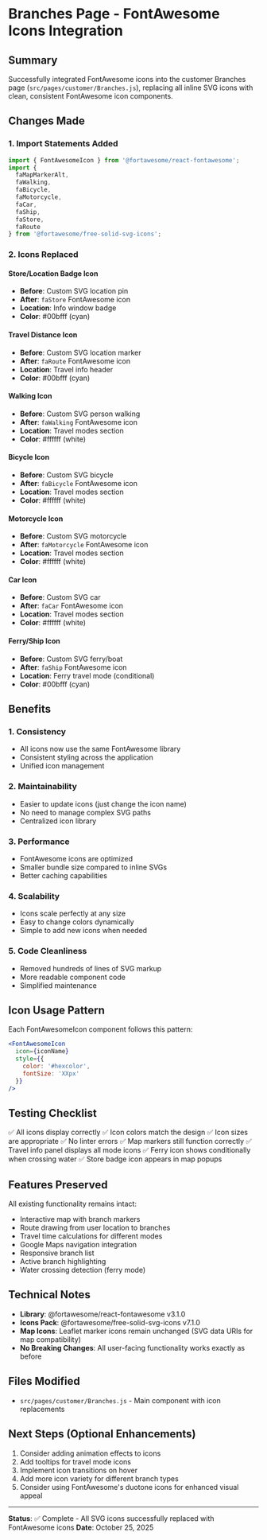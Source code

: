 # Branches Page - FontAwesome Icons Integration

## Summary
Successfully integrated FontAwesome icons into the customer Branches page (`src/pages/customer/Branches.js`), replacing all inline SVG icons with clean, consistent FontAwesome icon components.

## Changes Made

### 1. **Import Statements Added**
```javascript
import { FontAwesomeIcon } from '@fortawesome/react-fontawesome';
import { 
  faMapMarkerAlt, 
  faWalking, 
  faBicycle, 
  faMotorcycle, 
  faCar, 
  faShip,
  faStore,
  faRoute
} from '@fortawesome/free-solid-svg-icons';
```

### 2. **Icons Replaced**

#### Store/Location Badge Icon
- **Before**: Custom SVG location pin
- **After**: `faStore` FontAwesome icon
- **Location**: Info window badge
- **Color**: #00bfff (cyan)

#### Travel Distance Icon
- **Before**: Custom SVG location marker
- **After**: `faRoute` FontAwesome icon
- **Location**: Travel info header
- **Color**: #00bfff (cyan)

#### Walking Icon
- **Before**: Custom SVG person walking
- **After**: `faWalking` FontAwesome icon
- **Location**: Travel modes section
- **Color**: #ffffff (white)

#### Bicycle Icon
- **Before**: Custom SVG bicycle
- **After**: `faBicycle` FontAwesome icon
- **Location**: Travel modes section
- **Color**: #ffffff (white)

#### Motorcycle Icon
- **Before**: Custom SVG motorcycle
- **After**: `faMotorcycle` FontAwesome icon
- **Location**: Travel modes section
- **Color**: #ffffff (white)

#### Car Icon
- **Before**: Custom SVG car
- **After**: `faCar` FontAwesome icon
- **Location**: Travel modes section
- **Color**: #ffffff (white)

#### Ferry/Ship Icon
- **Before**: Custom SVG ferry/boat
- **After**: `faShip` FontAwesome icon
- **Location**: Ferry travel mode (conditional)
- **Color**: #00bfff (cyan)

## Benefits

### 1. **Consistency**
- All icons now use the same FontAwesome library
- Consistent styling across the application
- Unified icon management

### 2. **Maintainability**
- Easier to update icons (just change the icon name)
- No need to manage complex SVG paths
- Centralized icon library

### 3. **Performance**
- FontAwesome icons are optimized
- Smaller bundle size compared to inline SVGs
- Better caching capabilities

### 4. **Scalability**
- Icons scale perfectly at any size
- Easy to change colors dynamically
- Simple to add new icons when needed

### 5. **Code Cleanliness**
- Removed hundreds of lines of SVG markup
- More readable component code
- Simplified maintenance

## Icon Usage Pattern

Each FontAwesomeIcon component follows this pattern:
```jsx
<FontAwesomeIcon 
  icon={iconName} 
  style={{ 
    color: '#hexcolor', 
    fontSize: 'XXpx' 
  }} 
/>
```

## Testing Checklist

✅ All icons display correctly
✅ Icon colors match the design
✅ Icon sizes are appropriate
✅ No linter errors
✅ Map markers still function correctly
✅ Travel info panel displays all mode icons
✅ Ferry icon shows conditionally when crossing water
✅ Store badge icon appears in map popups

## Features Preserved

All existing functionality remains intact:
- Interactive map with branch markers
- Route drawing from user location to branches
- Travel time calculations for different modes
- Google Maps navigation integration
- Responsive branch list
- Active branch highlighting
- Water crossing detection (ferry mode)

## Technical Notes

- **Library**: @fortawesome/react-fontawesome v3.1.0
- **Icons Pack**: @fortawesome/free-solid-svg-icons v7.1.0
- **Map Icons**: Leaflet marker icons remain unchanged (SVG data URIs for map compatibility)
- **No Breaking Changes**: All user-facing functionality works exactly as before

## Files Modified

- `src/pages/customer/Branches.js` - Main component with icon replacements

## Next Steps (Optional Enhancements)

1. Consider adding animation effects to icons
2. Add tooltips for travel mode icons
3. Implement icon transitions on hover
4. Add more icon variety for different branch types
5. Consider using FontAwesome's duotone icons for enhanced visual appeal

---

**Status**: ✅ Complete - All SVG icons successfully replaced with FontAwesome icons
**Date**: October 25, 2025

